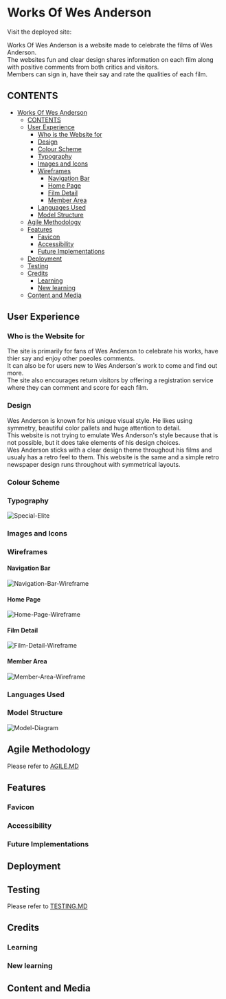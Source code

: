 # Works Of Wes Anderson  

Visit the deployed site:

Works Of Wes Anderson is a website made to celebrate the films of Wes Anderson.  
The websites fun and clear design shares information on each film along with positive comments from both critics and visitors.  
Members can sign in, have their say and rate the qualities of each film.

## CONTENTS

- [Works Of Wes Anderson](#works-of-wes-anderson)
  - [CONTENTS](#contents)
  - [User Experience](#user-experience)
    - [Who is the Website for](#who-is-the-website-for)
    - [Design](#design)
    - [Colour Scheme](#colour-scheme)
    - [Typography](#typography)
    - [Images and Icons](#images-and-icons)
    - [Wireframes](#wireframes)
      - [Navigation Bar](#navigation-bar)
      - [Home Page](#home-page)
      - [Film Detail](#film-detail)
      - [Member Area](#member-area)
    - [Languages Used](#languages-used)
    - [Model Structure](#model-structure)
  - [Agile Methodology](#agile-methodology)
  - [Features](#features)
    - [Favicon](#favicon)
    - [Accessibility](#accessibility)
    - [Future Implementations](#future-implementations)
  - [Deployment](#deployment)
  - [Testing](#testing)
  - [Credits](#credits)
    - [Learning](#learning)
    - [New learning](#new-learning)
  - [Content and Media](#content-and-media)

## User Experience

### Who is the Website for

The site is primarily for fans of Wes Anderson to celebrate his works, have thier say and enjoy other poeoles comments.  
It can also be for users new to Wes Anderson's work to come and find out more.  
The site also encourages return visitors by offering a registration service where they can comment and score for each film.

### Design

Wes Anderson is known for his unique visual style. He likes using symmetry, beautiful color pallets and huge attention to detail.  
This website is not trying to emulate Wes Anderson's style because that is not possible, but it does take elements of his design choices.  
Wes Anderson sticks with a clear design theme throughout his films and usualy has a retro feel to them. This website is the same and a simple retro newspaper design runs throughout with symmetrical layouts.

### Colour Scheme

### Typography

![Special-Elite](/documentation/design/special-elite-font.png)

### Images and Icons

### Wireframes

#### Navigation Bar

![Navigation-Bar-Wireframe](/documentation/design/navigation-bar.png)

#### Home Page

![Home-Page-Wireframe](/documentation/design/home.png)

#### Film Detail

![Film-Detail-Wireframe](/documentation/design/film-detail.png)

#### Member Area

![Member-Area-Wireframe](/documentation/design/member-area.png)

### Languages Used

### Model Structure

![Model-Diagram](/documentation/design/works-of-wes-anderson-database-diagram.png)

## Agile Methodology

Please refer to [AGILE.MD](AGILE.md)

## Features

### Favicon

### Accessibility

### Future Implementations

## Deployment

## Testing

Please refer to [TESTING.MD](TESTING.md)  

## Credits  

### Learning  

### New learning

## Content and Media
